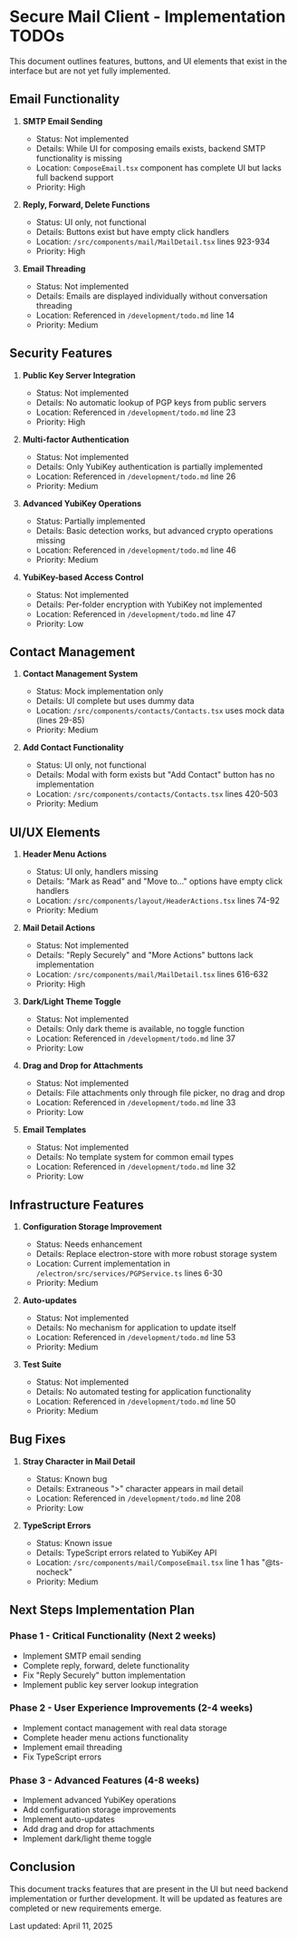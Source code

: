 # Secure Mail Client - Implementation TODOs

This document outlines features, buttons, and UI elements that exist in the interface but are not yet fully implemented.

## Email Functionality

1. **SMTP Email Sending**
   - Status: Not implemented
   - Details: While UI for composing emails exists, backend SMTP functionality is missing
   - Location: `ComposeEmail.tsx` component has complete UI but lacks full backend support
   - Priority: High

2. **Reply, Forward, Delete Functions**
   - Status: UI only, not functional
   - Details: Buttons exist but have empty click handlers
   - Location: `/src/components/mail/MailDetail.tsx` lines 923-934
   - Priority: High

3. **Email Threading**
   - Status: Not implemented
   - Details: Emails are displayed individually without conversation threading
   - Location: Referenced in `/development/todo.md` line 14
   - Priority: Medium

## Security Features

1. **Public Key Server Integration**
   - Status: Not implemented
   - Details: No automatic lookup of PGP keys from public servers
   - Location: Referenced in `/development/todo.md` line 23
   - Priority: High

2. **Multi-factor Authentication**
   - Status: Not implemented
   - Details: Only YubiKey authentication is partially implemented
   - Location: Referenced in `/development/todo.md` line 26
   - Priority: Medium

3. **Advanced YubiKey Operations**
   - Status: Partially implemented
   - Details: Basic detection works, but advanced crypto operations missing
   - Location: Referenced in `/development/todo.md` line 46
   - Priority: Medium

4. **YubiKey-based Access Control**
   - Status: Not implemented
   - Details: Per-folder encryption with YubiKey not implemented
   - Location: Referenced in `/development/todo.md` line 47
   - Priority: Low

## Contact Management

1. **Contact Management System**
   - Status: Mock implementation only
   - Details: UI complete but uses dummy data
   - Location: `/src/components/contacts/Contacts.tsx` uses mock data (lines 29-85)
   - Priority: Medium

2. **Add Contact Functionality**
   - Status: UI only, not functional
   - Details: Modal with form exists but "Add Contact" button has no implementation
   - Location: `/src/components/contacts/Contacts.tsx` lines 420-503
   - Priority: Medium

## UI/UX Elements

1. **Header Menu Actions**
   - Status: UI only, handlers missing
   - Details: "Mark as Read" and "Move to..." options have empty click handlers
   - Location: `/src/components/layout/HeaderActions.tsx` lines 74-92
   - Priority: Medium

2. **Mail Detail Actions**
   - Status: Not implemented
   - Details: "Reply Securely" and "More Actions" buttons lack implementation
   - Location: `/src/components/mail/MailDetail.tsx` lines 616-632
   - Priority: High

3. **Dark/Light Theme Toggle**
   - Status: Not implemented
   - Details: Only dark theme is available, no toggle function
   - Location: Referenced in `/development/todo.md` line 37
   - Priority: Low

4. **Drag and Drop for Attachments**
   - Status: Not implemented
   - Details: File attachments only through file picker, no drag and drop
   - Location: Referenced in `/development/todo.md` line 33
   - Priority: Low

5. **Email Templates**
   - Status: Not implemented
   - Details: No template system for common email types
   - Location: Referenced in `/development/todo.md` line 32
   - Priority: Low

## Infrastructure Features

1. **Configuration Storage Improvement**
   - Status: Needs enhancement
   - Details: Replace electron-store with more robust storage system
   - Location: Current implementation in `/electron/src/services/PGPService.ts` lines 6-30
   - Priority: Medium

2. **Auto-updates**
   - Status: Not implemented
   - Details: No mechanism for application to update itself
   - Location: Referenced in `/development/todo.md` line 53
   - Priority: Medium

3. **Test Suite**
   - Status: Not implemented
   - Details: No automated testing for application functionality
   - Location: Referenced in `/development/todo.md` line 50
   - Priority: Medium

## Bug Fixes

1. **Stray Character in Mail Detail**
   - Status: Known bug
   - Details: Extraneous ">" character appears in mail detail
   - Location: Referenced in `/development/todo.md` line 208
   - Priority: Low

2. **TypeScript Errors**
   - Status: Known issue
   - Details: TypeScript errors related to YubiKey API
   - Location: `/src/components/mail/ComposeEmail.tsx` line 1 has "@ts-nocheck"
   - Priority: Medium

## Next Steps Implementation Plan

### Phase 1 - Critical Functionality (Next 2 weeks)
- Implement SMTP email sending
- Complete reply, forward, delete functionality
- Fix "Reply Securely" button implementation
- Implement public key server lookup integration

### Phase 2 - User Experience Improvements (2-4 weeks)
- Implement contact management with real data storage
- Complete header menu actions functionality
- Implement email threading
- Fix TypeScript errors

### Phase 3 - Advanced Features (4-8 weeks)
- Implement advanced YubiKey operations
- Add configuration storage improvements
- Implement auto-updates
- Add drag and drop for attachments
- Implement dark/light theme toggle

## Conclusion

This document tracks features that are present in the UI but need backend implementation or further development. It will be updated as features are completed or new requirements emerge.

Last updated: April 11, 2025